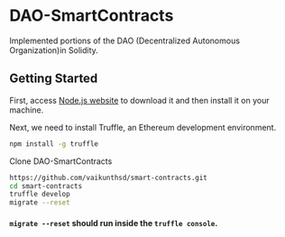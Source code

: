 # DAO-SmartContracts

Implemented portions of the DAO (Decentralized Autonomous Organization)in Solidity.
## Getting Started

First, access [Node.js website](https://nodejs.org/) to download it and then install it on your machine.

Next, we need to install Truffle, an Ethereum development environment.

```sh
npm install -g truffle

```
Clone DAO-SmartContracts 

```sh
https://github.com/vaikunthsd/smart-contracts.git
cd smart-contracts
truffle develop
migrate --reset
```
#### `migrate --reset` should run inside the `truffle console`.
